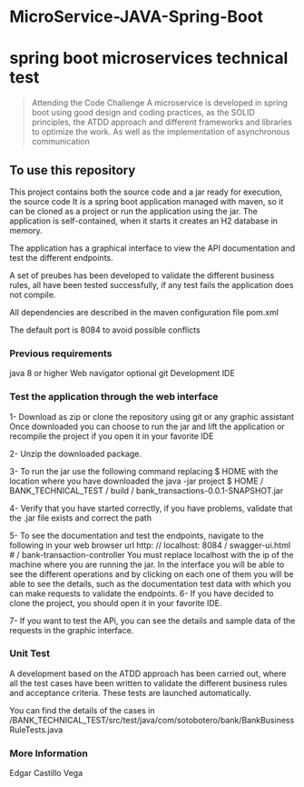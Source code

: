# MicroService-JAVA-Spring-Boot
# spring boot microservices technical test

> Attending the Code Challenge
> A microservice is developed in spring boot using good design and coding practices,
> as the SOLID principles, the ATDD approach and different frameworks and libraries to optimize the work.
> As well as the implementation of asynchronous communication

## To use this repository
This project contains both the source code and a jar ready for execution, the source code
It is a spring boot application managed with maven, so it can be cloned as a project or run the application using the jar.
The application is self-contained, when it starts it creates an H2 database in memory.

The application has a graphical interface to view the API documentation and test the different endpoints.

A set of preubes has been developed to validate the different business rules,
all have been tested successfully, if any test fails the application does not compile.

All dependencies are described in the maven configuration file pom.xml

The default port is 8084 to avoid possible conflicts

### Previous requirements
java 8 or higher
Web navigator
optional
git
Development IDE

### Test the application through the web interface
1- Download as zip or clone the repository using git or any graphic assistant
   Once downloaded you can choose to run the jar and lift the application or recompile the project if you open it in your favorite IDE
   
2- Unzip the downloaded package.

3- To run the jar use the following command replacing $ HOME with the location where you have downloaded the java -jar project $ HOME / BANK_TECHNICAL_TEST / build / bank_transactions-0.0.1-SNAPSHOT.jar

4- Verify that you have started correctly, if you have problems, validate that the .jar file exists and correct the path

5- To see the documentation and test the endpoints, navigate to the following in your web browser url http: // localhost: 8084 / swagger-ui.html # / bank-transaction-controller
   You must replace localhost with the ip of the machine where you are running the jar.
   In the interface you will be able to see the different operations and by clicking on each one of them you will be able to see the details, such as the documentation
   test data with which you can make requests to validate the endpoints.
6- If you have decided to clone the project, you should open it in your favorite IDE.

7- If you want to test the APi, you can see the details and sample data of the requests in the graphic interface.


### Unit Test
A development based on the ATDD approach has been carried out, where all the test cases have been written to validate the different
business rules and acceptance criteria.
These tests are launched automatically.

You can find the details of the cases in /BANK_TECHNICAL_TEST/src/test/java/com/sotobotero/bank/BankBusinessRuleTests.java

### More Information
Edgar Castillo Vega
